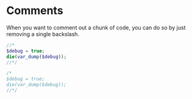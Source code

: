 # Comments

When you want to comment out a chunk of code, you can do so by just removing a
single backslash.

```php
//*
$debug = true;
die(var_dump($debug));
//*/
```

```php
/*
$debug = true;
die(var_dump($debug));
//*/
```
